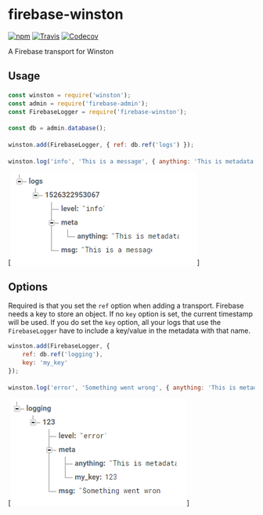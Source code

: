 # firebase-winston
[![npm](https://img.shields.io/npm/v/firebase-winston.svg)](https://www.npmjs.com/package/firebase-winston)
[![Travis](https://travis-ci.com/bram-codes/firebase-winston.svg?branch=master)](https://travis-ci.com/bram-codes/firebase-winston)
[![Codecov](https://img.shields.io/codecov/c/github/bram-codes/firebase-winston.svg)](https://codecov.io/gh/bram-codes/firebase-winston)

A Firebase transport for Winston

## Usage

```javascript
const winston = require('winston');
const admin = require('firebase-admin');
const FirebaseLogger = require('firebase-winston');

const db = admin.database();

winston.add(FirebaseLogger, { ref: db.ref('logs') });

winston.log('info', 'This is a message', { anything: 'This is metadata' })
```

[![Firebase Realtime Database](screenshot-usage.png)]

## Options

Required is that you set the `ref` option when adding a transport.
Firebase needs a key to store an object. If no `key` option is set, the current timestamp will be used.
If you do set the `key` option, all your logs that use the `FirebaseLogger` have to include a key/value in the metadata with that name.
```javascript
winston.add(FirebaseLogger, {
	ref: db.ref('logging'),
	key: 'my_key'
});

winston.log('error', 'Something went wrong', { anything: 'This is metadata', my_key: 123 })
```

[![Firebase Realtime Database](screenshot-options.png)]